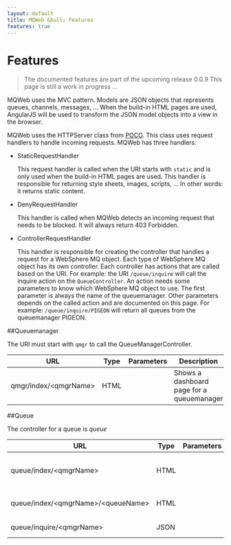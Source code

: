 ```yaml
---
layout: default
title: MQWeb &bull; Features
features: true
---
```

Features
========

> The documented features are part of the upcoming release 0.0.9
> This page is still a work in progress ...

MQWeb uses the MVC pattern. Models are JSON objects that represents queues,
channels, messages, ... When the build-in HTML pages are used, AngularJS will 
be used to transform the JSON model objects into a view in the browser. 

MQWeb uses the HTTPServer class from [POCO](http://www.pocoproject.org). 
This class uses request handlers to handle incoming requests. MQWeb has three 
handlers:

+ StaticRequestHandler

  This request handler is called when the URI starts with `static` and is only
  used when the build-in HTML pages are used. This handler is responsible for
  returning style sheets, images, scripts, ... In other words: it returns static
  content.

+ DenyRequestHandler

  This handler is called when MQWeb detects an incoming request that needs to
  be blocked. It will always return 403 Forbidden.
  
+ ControllerRequestHandler

  This handler is responsible for creating the controller that handles a request
  for a WebSphere MQ object. Each type of WebSphere MQ object has its own
  controller. Each controller has actions that are called based on the URI. For
  example: the URI `/queue/inquire` will call the inquire action on the 
  `QueueController`. An action needs some parameters to know which
  WebSphere MQ object to use. The first parameter is always the name of the 
  queuemanager. Other parameters depends on the called action and are documented
  on this page. For example: `/queue/inquire/PIGEON` will return all queues
  from the queuemanager PIGEON.

##Queuemanager

The URI must start with `qmgr` to call the QueueManagerController.

| URL | Type | Parameters | Description |
| --- | ---- | ---------- | ----------- |
| qmgr/index/&lt;qmgrName&gt; | HTML | | Shows a dashboard page for a queuemanager |

##Queue

The controller for a queue is *queue*

| URL | Type | Parameters | Description |
| --- | ---- | ---------- | ----------- |
| queue/index/&lt;qmgrName&gt; | HTML | | Shows a form for inquiring queues |
| queue/index/&lt;qmgrName&gt;/&lt;queueName&gt; | HTML | | Shows a detail page for a queue |
| queue/inquire/&lt;qmgrName&gt;|JSON| |Inquires the queues |



